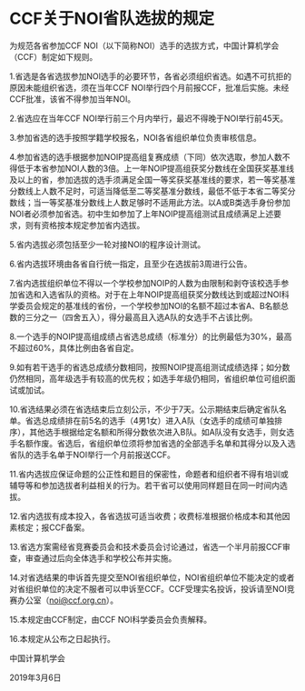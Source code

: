 # CCF关于NOI省队选拔的规定

为规范各省参加CCF NOI（以下简称NOI）选手的选拔方式，中国计算机学会（CCF）制定如下规则。

1.省选是各省选拔参加NOI选手的必要环节，各省必须组织省选。如遇不可抗拒的原因未能组织省选，须在当年CCF NOI举行四个月前报CCF，批准后实施。未经CCF批准，该省不得参加当年NOI。

2.省选应在当年CCF NOI举行前三个月内举行，最迟不得晚于NOI举行前45天。

3.参加省选的选手按照学籍学校报名，NOI各省组织单位负责审核信息。

4.参加省选的选手根据参加NOIP提高组复赛成绩（下同）依次选取，参加人数不得低于本省参加NOI人数的3倍。上一年NOIP提高组获奖分数线在全国获奖基准线及以上的省，参加选拔的选手须满足全国一等奖获奖基准线的要求，若一等奖基准分数线上人数不足时，可适当降低至二等奖基准分数线，最低不低于本省二等奖分数线；当一等奖基准分数线上人数足够时不适用此方法。以A或B类选手身份参加NOI者必须参加省选。初中生如参加了上年NOIP提高组测试且成绩满足上述要求，则有资格按本规定参加省内选拔。

5.省内选拔必须包括至少一轮对接NOI的程序设计测试。

6.省内选拔环境由各省自行统一指定，且至少在选拔前3周进行公告。

7.省内选拔组织单位不得以一个学校参加NOIP的人数为由限制和剥夺该校选手参加省选和入选省队的资格。对于在上年NOIP提高组获奖分数线达到或超过NOI科学委员会规定的基准线的省份，一个学校参加NOI的名额不超过本省A、B名额总数的三分之一（四舍五入），得分最高且入选A队的女选手不占该比例。

8.一个选手的NOIP提高组成绩占省选总成绩（标准分）的比例最低为30%，最高不超过60%，具体比例由各省自定。

9.如有若干选手的省选总成绩分数相同，按照NOIP提高组测试成绩选择；如分数仍然相同，高年级选手有较高的优先权；如选手年级仍相同，省组织单位可组织面试或加试。

10.省选结果必须在省选结束后立刻公示，不少于7天。公示期结束后确定省队名单。省选总成绩排在前5名的选手（4男1女）进入A队（女选手的成绩可单独排序），其他选手根据给定名额和所得分数依次进入B队。如A队没有女选手，则女选手名额作废。省选后，省组织单位须将参加省选的全部选手名单和其得分以及入选省队的选手名单于NOI举行一个月前报送CCF。

11.省内选拔应保证命题的公正性和题目的保密性，命题者和组织者不得有培训或辅导等和参加选拔者利益相关的行为。若干省可以使用同样题目在同一时间内选拔。

12.省内选拔有成本投入，各省选拔可适当收费；收费标准根据价格成本和其他因素核定；报CCF备案。

13.省选方案需经省竞赛委员会和技术委员会讨论通过，省选一个半月前报CCF审查，审查通过后向全体选手和学校公布并实施。

14.对省选结果的申诉首先提交至NOI省组织单位，NOI省组织单位不能决定的或者对省组织单位的决定不服者可以申诉至CCF。CCF受理实名投诉，投诉请至NOI竞赛办公室（noi@ccf.org.cn）。

15.本规定由CCF制定，由CCF NOI科学委员会负责解释。

16.本规定从公布之日起执行。

 

 

中国计算机学会



2019年3月6日